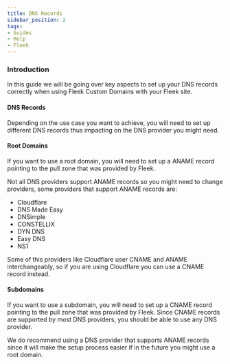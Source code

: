 ```yaml
---
title: DNS Records
sidebar_position: 2
tags:
- Guides
- Help
- Fleek
---
```


### Introduction

In this guide we will be going over key aspects to set up your DNS records correctly when using Fleek Custom Domains with your Fleek site.

#### DNS Records

Depending on the use case you want to achieve, you will need to set up different DNS records thus impacting on the DNS provider you might need.

#### Root Domains

If you want to use a root domain, you will need to set up a ANAME record pointing to the pull zone that was provided by Fleek.

Not all DNS providers support ANAME records so you might need to change providers, some providers that support ANAME records are:

- Cloudflare
- DNS Made Easy
- DNSimple
- CONSTELLIX
- DYN DNS
- Easy DNS
- NS1

Some of this providers like Cloudflare user CNAME and ANAME interchangeably, so if you are using Cloudflare you can use a CNAME record instead.

#### Subdomains

If you want to use a subdomain, you will need to set up a CNAME record pointing to the pull zone that was provided by Fleek. Since CNAME records are supported by most DNS providers, you should be able to use any DNS provider.

We do recommend using a DNS provider that supports ANAME records since it will make the setup process easier if in the future you might use a root domain.

